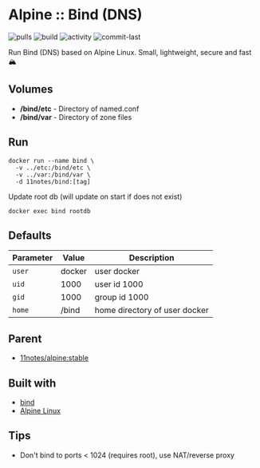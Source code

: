 # Alpine :: Bind (DNS)
![pulls](https://img.shields.io/docker/pulls/11notes/bind?color=2b75d6) ![build](https://img.shields.io/docker/automated/11notes/bind?color=2b75d6) ![activity](https://img.shields.io/github/commit-activity/m/11notes/docker-bind?color=c91cb8) ![commit-last](https://img.shields.io/github/last-commit/11notes/docker-bind?color=c91cb8)

Run Bind (DNS) based on Alpine Linux. Small, lightweight, secure and fast 🏔️

## Volumes
* **/bind/etc** - Directory of named.conf
* **/bind/var** - Directory of zone files

## Run
```shell
docker run --name bind \
  -v ../etc:/bind/etc \
  -v ../var:/bind/var \
  -d 11notes/bind:[tag]
```

Update root db (will update on start if does not exist)
```shell
docker exec bind rootdb
```

## Defaults
| Parameter | Value | Description |
| --- | --- | --- |
| `user` | docker | user docker |
| `uid` | 1000 | user id 1000 |
| `gid` | 1000 | group id 1000 |
| `home` | /bind | home directory of user docker |

## Parent
* [11notes/alpine:stable](https://github.com/11notes/docker-alpine)

## Built with
* [bind](https://www.isc.org/downloads/bind)
* [Alpine Linux](https://alpinelinux.org)

## Tips
* Don't bind to ports < 1024 (requires root), use NAT/reverse proxy